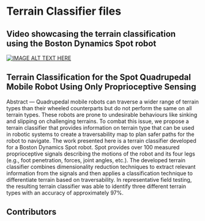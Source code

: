 # Terrain Classifier files

## Video showcasing the terrain classification using the Boston Dynamics Spot robot
[![IMAGE ALT TEXT HERE](https://img.youtube.com/vi/VEtKG984fVE/0.jpg)](https://www.youtube.com/watch?v=VEtKG984fVE)


## Terrain Classification for the Spot Quadrupedal Mobile Robot Using Only Proprioceptive Sensing

Abstract — Quadrupedal mobile robots can traverse a wider range of terrain types than their wheeled counterparts but do not perform the same on all terrain types. These robots are prone to undesirable behaviours like sinking and slipping on challenging terrains. To combat this issue, we propose a terrain classifier that provides information on terrain type that can be used in robotic systems to create a traversability map to plan safer paths for the robot to navigate. The work presented here is a terrain classifier developed for a Boston Dynamics Spot robot. Spot provides over 100 measured proprioceptive signals describing the motions of the robot and its four legs (e.g., foot penetration, forces, joint angles, etc.). The developed terrain classifier combines dimensionality reduction techniques to extract relevant information from the signals and then applies a classification technique to differentiate terrain based on traversability. In representative field testing, the resulting terrain classifier was able to identify three different terrain types with an accuracy of approximately 97%.

## Contributors
